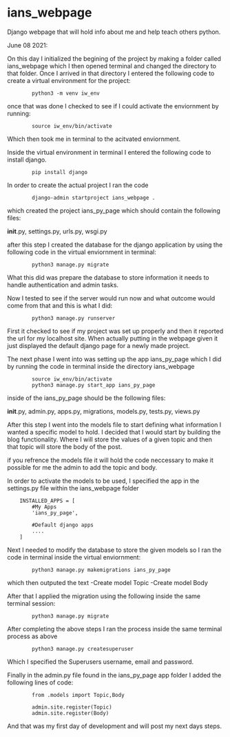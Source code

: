 # ians_webpage
 Django webpage that will hold info about me and help teach others python. 


June 08 2021:

On this day I initialized the begining of the project by making a folder called ians_webpage which I then opened terminal and changed the directory to that folder. Once I arrived in that directory I entered the following code to create a virtual environment for the project:

            python3 -m venv iw_env


once that was done I checked to see if I could activate the enviornment by running: 

            source iw_env/bin/activate

Which then took me in terminal to the acitvated enviornment. 

Inside the virtual environment in terminal I entered the following code to install django. 

            pip install django

In order to create the actual project I ran the code 

            django-admin startproject ians_webpage .

which created the project ians_py_page which should contain the following files: 

__init__.py, settings.py, urls.py, wsgi.py

after this step I created the database for the django application by using the following code in the virtual enviornment in terminal: 

            python3 manage.py migrate

What this did was prepare the database to store information it needs to handle authentication and admin tasks. 

Now I tested to see if the server would run now and what outcome would come from that and this is what I did: 

            python3 manage.py runserver

First it checked to see if my project was set up properly and then it reported the url for my localhost site. When actually putting in the webpage given it just displayed the default django page for a newly made project. 

The next phase I went into was setting up the app ians_py_page which I did by running the code in terminal inside the directory ians_webpage

            source iw_env/bin/activate
            python3 manage.py start_app ians_py_page

inside of the ians_py_page should be the following files:

__init__.py, admin.py, apps.py, migrations, models.py, tests.py, views.py

After this step I went into the models file to start defining what information I wanted a specific model to hold. I decided that I would start by building the blog functionality. Where I will store the values of a given topic and then that topic will store the body of the post.

if you refrence the models file it will hold the code neccessary to make it possible for me the admin to add the topic and body. 

In order to activate the models to be used, I specified the app in the settings.py file within the ians_webpage folder 

        INSTALLED_APPS = [
            #My Apps
            'ians_py_page',

            #Default django apps
            ....
        ]

Next I needed to modify the database to store the given models so I ran the code in terminal inside the virtual enviornment: 

            python3 manage.py makemigrations ians_py_page

which then outputed the text 
-Create model Topic 
-Create model Body

After that I applied the migration using the following inside the same terminal session:

            python3 manage.py migrate

After completing the above steps I ran the process inside the same terminal process as above

            python3 manage.py createsuperuser

Which I specified the Superusers username, email and password. 

Finally in the admin.py file found in the ians_py_page app folder I added the following lines of code: 

            from .models import Topic,Body

            admin.site.register(Topic)
            admin.site.register(Body)

And that was my first day of development and will post my next days steps. 


